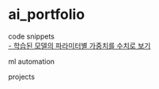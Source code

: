 # ai_portfolio

code snippets<br>
<a href='https://github.com/danielinjesus/ai_portfolio/blob/main/ai_snippets/measure_parameters' target='_blank'>- 학습된 모델의 파라미터별 가중치를 수치로 보기</a>


ml automation

projects

